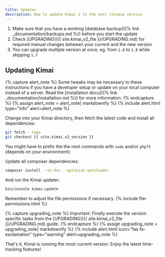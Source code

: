 ```yaml
---
title: Updates
description: How to update Kimai 2 to the next release version
---
```


1. Make sure that you have a working [database backup]({% link _documentation/backups.md %}) before you start the update
2. Check [UPGRADING]({{ site.kimai_v2_file }}/UPGRADING.md) for required manual changes between your current and the new version 
3. You can upgrade multiple version at once, eg. from `1.6` to `1.8` while skipping `1.7`

## Updating Kimai 

{% capture alert_note %}
Some tweaks may be necessary to these instructions if you have a developer setup or update on your local computer 
instead of a server. Read the [installation docu]({% link _documentation/installation.md %}) for more information.
{% endcapture %}
{% assign alert_note = alert_note| markdownify %}
{% include alert.html type="info" alert=alert_note %} 

Change into your Kimai directory, then fetch the latest code and install all dependencies: 
```bash
git fetch --tags
git checkout {{ site.kimai_v2_version }}
```

You might have to prefix the the next commands with `sudo` and/or `php73` (depends on your environment):

Update all composer dependencies:
```bash
composer install --no-dev --optimize-autoloader
```

And run the Kimai updater:
```bash
bin/console kimai:update
```

Remember to adjust the file permissions if necessary.
{% include file-permissions.html %} 

{% capture upgrading_note %}
Important: Finally execute the version specific tasks from the [UPGRADING]({{ site.kimai_v2_file }}/UPGRADING.md) guide.
{% endcapture %}
{% assign upgrading_note = upgrading_note| markdownify %}
{% include alert.html icon="fas fa-exclamation" type="warning" alert=upgrading_note %}

That's it, Kimai is running the most current version. Enjoy the latest time-tracking features!
